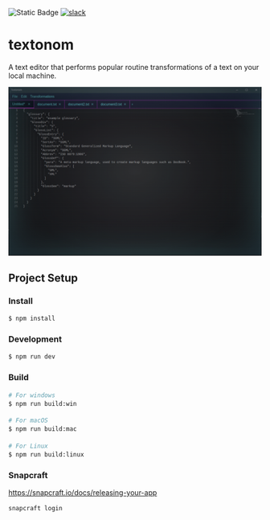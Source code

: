 ![Static Badge](https://img.shields.io/badge/vibe_coded-8A2BE2?style=for-the-badge&logo=musicbrainz&logoColor=white)
[![slack](https://img.shields.io/badge/slack-join-brightgreen.svg?style=for-the-badge&logo=slack)](https://join.slack.com/t/netroforge/shared_invite/zt-335byot5g-Z6PVCx45OgKKiTjJxz7odw)

# textonom

A text editor that performs popular routine transformations of a text on your local machine.

![Screenshot.png](Screenshot.png)

## Project Setup

### Install

```bash
$ npm install
```

### Development

```bash
$ npm run dev
```

### Build

```bash
# For windows
$ npm run build:win

# For macOS
$ npm run build:mac

# For Linux
$ npm run build:linux
```

### Snapcraft

https://snapcraft.io/docs/releasing-your-app
```shell
snapcraft login
```
